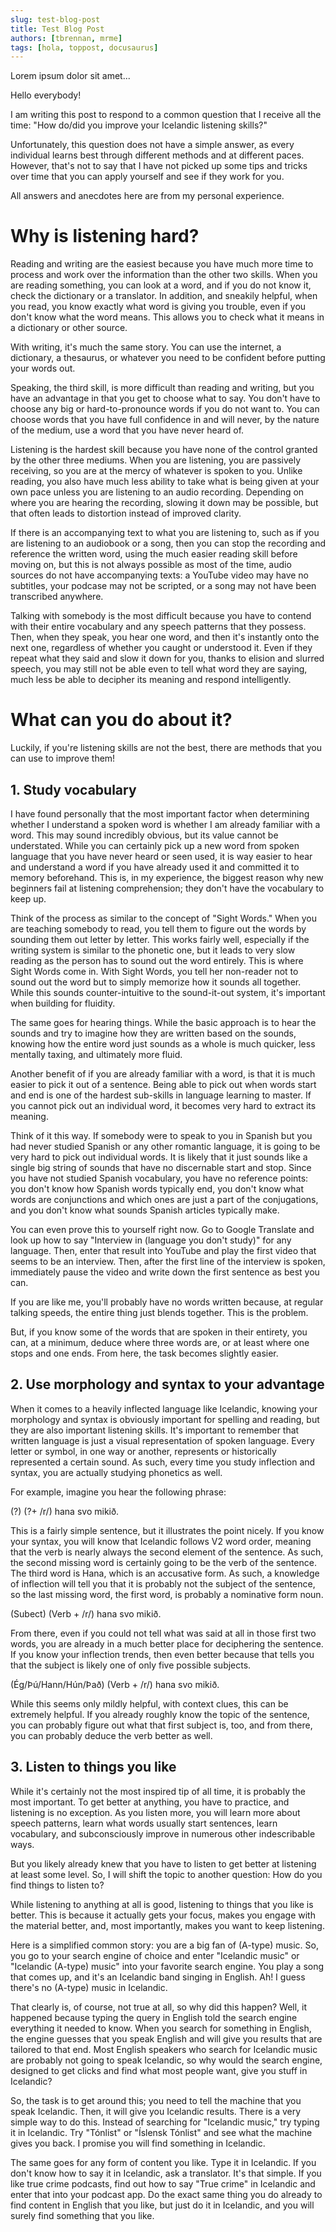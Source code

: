 ```yaml
---
slug: test-blog-post
title: Test Blog Post
authors: [tbrennan, mrme]
tags: [hola, toppost, docusaurus]
---
```


Lorem ipsum dolor sit amet...

<!-- truncate -->

Hello everybody!

I am writing this post to respond to a common question that I receive all the time: "How do/did you improve your Icelandic listening skills?"

Unfortunately, this question does not have a simple answer, as every individual learns best through different methods and at different paces. However, that's not to say that I have not picked up some tips and tricks over time that you can apply yourself and see if they work for you.

All answers and anecdotes here are from my personal experience.

# Why is listening hard?

Reading and writing are the easiest because you have much more time to process and work over the information than the other two skills. When you are reading something, you can look at a word, and if you do not know it, check the dictionary or a translator. In addition, and sneakily helpful, when you read, you know exactly what word is giving you trouble, even if you don't know what the word means. This allows you to check what it means in a dictionary or other source.

With writing, it's much the same story. You can use the internet, a dictionary, a thesaurus, or whatever you need to be confident before putting your words out.

Speaking, the third skill, is more difficult than reading and writing, but you have an advantage in that you get to choose what to say. You don't have to choose any big or hard-to-pronounce words if you do not want to. You can choose words that you have full confidence in and will never, by the nature of the medium, use a word that you have never heard of.

Listening is the hardest skill because you have none of the control granted by the other three mediums. When you are listening, you are passively receiving, so you are at the mercy of whatever is spoken to you. Unlike reading, you also have much less ability to take what is being given at your own pace unless you are listening to an audio recording. Depending on where you are hearing the recording, slowing it down may be possible, but that often leads to distortion instead of improved clarity.

If there is an accompanying text to what you are listening to, such as if you are listening to an audiobook or a song, then you can stop the recording and reference the written word, using the much easier reading skill before moving on, but this is not always possible as most of the time, audio sources do not have accompanying texts: a YouTube video may have no subtitles, your podcase may not be scripted, or a song may not have been transcribed anywhere.

Talking with somebody is the most difficult because you have to contend with their entire vocabulary and any speech patterns that they possess. Then, when they speak, you hear one word, and then it's instantly onto the next one, regardless of whether you caught or understood it. Even if they repeat what they said and slow it down for you, thanks to elision and slurred speech, you may still not be able even to tell what word they are saying, much less be able to decipher its meaning and respond intelligently.

# What can you do about it?

Luckily, if you're listening skills are not the best, there are methods that you can use to improve them!

## 1. Study vocabulary

I have found personally that the most important factor when determining whether I understand a spoken word is whether I am already familiar with a word. This may sound incredibly obvious, but its value cannot be understated. While you can certainly pick up a new word from spoken language that you have never heard or seen used, it is way easier to hear and understand a word if you have already used it and committed it to memory beforehand. This is, in my experience, the biggest reason why new beginners fail at listening comprehension; they don't have the vocabulary to keep up.

Think of the process as similar to the concept of "Sight Words." When you are teaching somebody to read, you tell them to figure out the words by sounding them out letter by letter. This works fairly well, especially if the writing system is similar to the phonetic one, but it leads to very slow reading as the person has to sound out the word entirely. This is where Sight Words come in. With Sight Words, you tell her non-reader not to sound out the word but to simply memorize how it sounds all together. While this sounds counter-intuitive to the sound-it-out system, it's important when building for fluidity.

The same goes for hearing things. While the basic approach is to hear the sounds and try to imagine how they are written based on the sounds, knowing how the entire word just sounds as a whole is much quicker, less mentally taxing, and ultimately more fluid.

Another benefit of if you are already familiar with a word, is that it is much easier to pick it out of a sentence. Being able to pick out when words start and end is one of the hardest sub-skills in language learning to master. If you cannot pick out an individual word, it becomes very hard to extract its meaning.

Think of it this way. If somebody were to speak to you in Spanish but you had never studied Spanish or any other romantic language, it is going to be very hard to pick out individual words. It is likely that it just sounds like a single big string of sounds that have no discernable start and stop. Since you have not studied Spanish vocabulary, you have no reference points: you don't know how Spanish words typically end, you don't know what words are conjunctions and which ones are just a part of the conjugations, and you don't know what sounds Spanish articles typically make.

You can even prove this to yourself right now. Go to Google Translate and look up how to say "Interview in (language you don't study)" for any language. Then, enter that result into YouTube and play the first video that seems to be an interview. Then, after the first line of the interview is spoken, immediately pause the video and write down the first sentence as best you can.

If you are like me, you'll probably have no words written because, at regular talking speeds, the entire thing just blends together. This is the problem.

But, if you know some of the words that are spoken in their entirety, you can, at a minimum, deduce where three words are, or at least where one stops and one ends. From here, the task becomes slightly easier.

## 2. Use morphology and syntax to your advantage

When it comes to a heavily inflected language like Icelandic, knowing your morphology and syntax is obviously important for spelling and reading, but they are also important listening skills. It's important to remember that written language is just a visual representation of spoken language. Every letter or symbol, in one way or another, represents or historically represented a certain sound. As such, every time you study inflection and syntax, you are actually studying phonetics as well.

For example, imagine you hear the following phrase:

(?) (?+ /r/) hana svo mikið.

This is a fairly simple sentence, but it illustrates the point nicely. If you know your syntax, you will know that Icelandic follows V2 word order, meaning that the verb is nearly always the second element of the sentence. As such, the second missing word is certainly going to be the verb of the sentence. The third word is Hana, which is an accusative form. As such, a knowledge of inflection will tell you that it is probably not the subject of the sentence, so the last missing word, the first word, is probably a nominative form noun.

(Subect) (Verb + /r/) hana svo mikið.

From there, even if you could not tell what was said at all in those first two words, you are already in a much better place for deciphering the sentence. If you know your inflection trends, then even better because that tells you that the subject is likely one of only five possible subjects.

(Ég/Þú/Hann/Hún/Það) (Verb + /r/) hana svo mikið.

While this seems only mildly helpful, with context clues, this can be extremely helpful. If you already roughly know the topic of the sentence, you can probably figure out what that first subject is, too, and from there, you can probably deduce the verb better as well.

## 3. Listen to things you like

While it's certainly not the most inspired tip of all time, it is probably the most important. To get better at anything, you have to practice, and listening is no exception. As you listen more, you will learn more about speech patterns, learn what words usually start sentences, learn vocabulary, and subconsciously improve in numerous other indescribable ways.

But you likely already knew that you have to listen to get better at listening at least some level. So, I will shift the topic to another question: How do you find things to listen to?

While listening to anything at all is good, listening to things that you like is better. This is because it actually gets your focus, makes you engage with the material better, and, most importantly, makes you want to keep listening.

Here is a simplified common story: you are a big fan of (A-type) music. So, you go to your search engine of choice and enter "Icelandic music" or "Icelandic (A-type) music" into your favorite search engine. You play a song that comes up, and it's an Icelandic band singing in English. Ah! I guess there's no (A-type) music in Icelandic.

That clearly is, of course, not true at all, so why did this happen? Well, it happened because typing the query in English told the search engine everything it needed to know. When you search for something in English, the engine guesses that you speak English and will give you results that are tailored to that end. Most English speakers who search for Icelandic music are probably not going to speak Icelandic, so why would the search engine, designed to get clicks and find what most people want, give you stuff in Icelandic?

So, the task is to get around this; you need to tell the machine that you speak Icelandic. Then, it will give you Icelandic results. There is a very simple way to do this. Instead of searching for "Icelandic music," try typing it in Icelandic. Try "Tónlist" or "Íslensk Tónlist" and see what the machine gives you back. I promise you will find something in Icelandic.

The same goes for any form of content you like. Type it in Icelandic. If you don't know how to say it in Icelandic, ask a translator. It's that simple. If you like true crime podcasts, find out how to say "True crime" in Icelandic and enter that into your podcast app. Do the exact same thing you do already to find content in English that you like, but just do it in Icelandic, and you will surely find something that you like.
